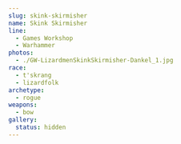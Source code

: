 ```yaml
---
slug: skink-skirmisher
name: Skink Skirmisher
line:
  - Games Workshop
  - Warhammer
photos:
  - ./GW-LizardmenSkinkSkirmisher-Dankel_1.jpg
race:
  - t'skrang
  - lizardfolk
archetype:
  - rogue
weapons:
  - bow
gallery:
  status: hidden
---
```

